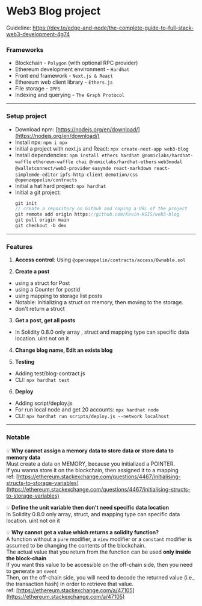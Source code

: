 # Web3 Blog project

Guideline: https://dev.to/edge-and-node/the-complete-guide-to-full-stack-web3-development-4g74

### Frameworks

- Blockchain - `Polygon` (with optional RPC provider)
- Ethereum development environment - `Hardhat`
- Front end framework - `Next.js & React`
- Ethereum web client library - `Ethers.js`
- File storage - `IPFS`
- Indexing and querying - `The Graph Protocol`

---

### Setup project

- Download npm: [https://nodejs.org/en/download/](https://nodejs.org/en/download/)
- Install npx: `npm i npx`
- Initial a project with next.js and React: `npx create-next-app web3-blog`
- Install dependencies: `npm install ethers hardhat @nomiclabs/hardhat-waffle` `ethereum-waffle chai @nomiclabs/hardhat-ethers` `web3modal @walletconnect/web3-provider` `easymde react-markdown react-simplemde-editor` `ipfs-http-client @emotion/css @openzeppelin/contracts`
- Initial a hat hard project: `npx hardhat`
- Initial a git project:
    ```jsx
    git init
    // create a repository on Github and coping a URL of the project
    git remote add origin https://github.com/Kevin-KSIS/web3-blog
    git pull origin main
    git checkout -b dev
    ```


---

### Features
1. **Access control**: Using `@openzeppelin/contracts/access/Ownable.sol`  

2. **Create a post**
- using a struct for Post  
- using a Counter for postId  
- using mapping to storage list posts  
- Notable: Initializing a struct on memory, then moving to the storage.  
- don't return a struct  

3. **Get a post, get all posts**
- In Solidity 0.8.0 only array , struct and mapping type can specific data location. uint not on it  

4. **Change blog name, Edit an exists blog**  

5. **Testing**  
- Adding test/blog-contract.js  
- CLI: `npx hardhat test`

6. **Deploy**
- Adding script/deploy.js  
- For run local node and get 20 accounts: `npx hardhat node`
- CLI: `npx hardhat run scripts/deploy.js --network localhost`  


---

### Notable

💡 **Why cannot assign a memory data to store data or store data to memory data**  
Must create a data on MEMORY, because you initialized a POINTER.  
If you wanna store it on the blockchain, then assigned it to a mapping  
ref: [https://ethereum.stackexchange.com/questions/4467/initialising-structs-to-storage-variables](https://ethereum.stackexchange.com/questions/4467/initialising-structs-to-storage-variables)  


💡 **Define the unit variable then don’t need specific data location**  
In Solidity 0.8.0 only array, struct, and mapping type can specific data location. uint not on it  

💡 **Why cannot get a value which returns a solidity function?**  
A function without a `pure` modifier, a `view` modifier or a `constant` modifier is assumed to be changing the contents of the blockchain.  
The actual value that you return from the function can be used **only inside the block-chain**  
If you want this value to be accessible on the off-chain side, then you need to generate an `event`  
Then, on the off-chain side, you will need to decode the returned value (i.e., the transaction hash) in order to retrieve that value.  
ref: [https://ethereum.stackexchange.com/a/47105](https://ethereum.stackexchange.com/a/47105)  
